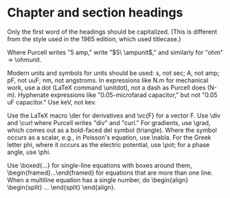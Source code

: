 Chapter and section headings
========

Only the first word of the headings should be capitalized. (This is
different from the style used in the 1965 edition, which used titlecase.)

Where Purcell writes "5 amp," write "$5\ \ampunit$," and similarly
for "ohm" -> \ohmunit.

Modern units and symbols for units should be used: s, not sec; A, not amp;
pF, not uuF; nm, not angstroms. In expressions like N.m for mechanical work,
use a dot (LaTeX command \unitdot), not a dash as Purcell does (N-m).
Hyphenate expressions like "0.05-microfarad capacitor," but not
"0.05 uF capacitor." Use keV, not kev.

Use the LaTeX macro \der for derivatives and \vc{F} for a vector F.
Use \div and \curl where Purcell writes "div" and "curl." For gradients,
use \grad, which comes out as a bold-faced del symbol (triangle).
Where the symbol occurs as a scalar, e.g., in Poisson's equation,
use \nabla. For the Greek letter phi, where it occurs as the electric
potential, use \pot; for a phase angle, use \phi.

Use \boxed{...} for single-line equations with boxes around them,
\begin{framed}...\end{framed} for equations that are more than one
line. When a multiline equation has a single number, do
\begin{align}    \begin{split}  ... \end{split} \end{align}.
